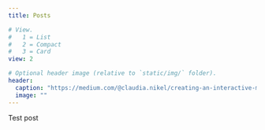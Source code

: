 ```yaml
---
title: Posts

# View.
#   1 = List
#   2 = Compact
#   3 = Card
view: 2

# Optional header image (relative to `static/img/` folder).
header:
  caption: "https://medium.com/@claudia.nikel/creating-an-interactive-mapping-tool-within-a-jupyter-notebook-6a1f407dec2d"
  image: ""
---
```

Test post
